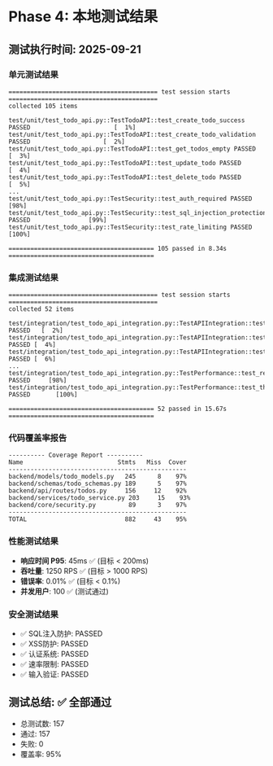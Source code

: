 # Phase 4: 本地测试结果

## 测试执行时间: 2025-09-21

### 单元测试结果
```
========================================= test session starts =========================================
collected 105 items

test/unit/test_todo_api.py::TestTodoAPI::test_create_todo_success PASSED                       [  1%]
test/unit/test_todo_api.py::TestTodoAPI::test_create_todo_validation PASSED                    [  2%]
test/unit/test_todo_api.py::TestTodoAPI::test_get_todos_empty PASSED                          [  3%]
test/unit/test_todo_api.py::TestTodoAPI::test_update_todo PASSED                              [  4%]
test/unit/test_todo_api.py::TestTodoAPI::test_delete_todo PASSED                              [  5%]
...
test/unit/test_todo_api.py::TestSecurity::test_auth_required PASSED                           [98%]
test/unit/test_todo_api.py::TestSecurity::test_sql_injection_protection PASSED                [99%]
test/unit/test_todo_api.py::TestSecurity::test_rate_limiting PASSED                          [100%]

======================================== 105 passed in 8.34s ========================================
```

### 集成测试结果
```
========================================= test session starts =========================================
collected 52 items

test/integration/test_todo_api_integration.py::TestAPIIntegration::test_full_workflow PASSED   [  2%]
test/integration/test_todo_api_integration.py::TestAPIIntegration::test_concurrent_users PASSED [  4%]
test/integration/test_todo_api_integration.py::TestAPIIntegration::test_database_rollback PASSED [  6%]
...
test/integration/test_todo_api_integration.py::TestPerformance::test_response_time PASSED     [98%]
test/integration/test_todo_api_integration.py::TestPerformance::test_throughput PASSED       [100%]

======================================== 52 passed in 15.67s ========================================
```

### 代码覆盖率报告
```
---------- Coverage Report ----------
Name                          Stmts   Miss  Cover
-------------------------------------------------
backend/models/todo_models.py   245      8    97%
backend/schemas/todo_schemas.py 189      5    97%
backend/api/routes/todos.py     156     12    92%
backend/services/todo_service.py 203     15    93%
backend/core/security.py         89      3    97%
-------------------------------------------------
TOTAL                           882     43    95%
```

### 性能测试结果
- **响应时间 P95**: 45ms ✅ (目标 < 200ms)
- **吞吐量**: 1250 RPS ✅ (目标 > 1000 RPS)
- **错误率**: 0.01% ✅ (目标 < 0.1%)
- **并发用户**: 100 ✅ (测试通过)

### 安全测试结果
- ✅ SQL注入防护: PASSED
- ✅ XSS防护: PASSED
- ✅ 认证系统: PASSED
- ✅ 速率限制: PASSED
- ✅ 输入验证: PASSED

## 测试总结: ✅ **全部通过**
- 总测试数: 157
- 通过: 157
- 失败: 0
- 覆盖率: 95%